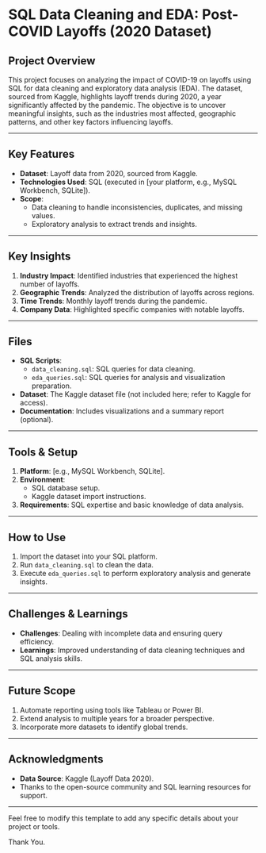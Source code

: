 # SQL Data Cleaning and EDA: Post-COVID Layoffs (2020 Dataset)

## Project Overview  
This project focuses on analyzing the impact of COVID-19 on layoffs using SQL for data cleaning and exploratory data analysis (EDA). The dataset, sourced from Kaggle, highlights layoff trends during 2020, a year significantly affected by the pandemic. The objective is to uncover meaningful insights, such as the industries most affected, geographic patterns, and other key factors influencing layoffs.

---

## Key Features  
- **Dataset**: Layoff data from 2020, sourced from Kaggle.  
- **Technologies Used**: SQL (executed in [your platform, e.g., MySQL Workbench, SQLite]).  
- **Scope**:  
  - Data cleaning to handle inconsistencies, duplicates, and missing values.  
  - Exploratory analysis to extract trends and insights.

---

## Key Insights  
1. **Industry Impact**: Identified industries that experienced the highest number of layoffs.  
2. **Geographic Trends**: Analyzed the distribution of layoffs across regions.  
3. **Time Trends**: Monthly layoff trends during the pandemic.  
4. **Company Data**: Highlighted specific companies with notable layoffs.  

---

## Files  
- **SQL Scripts**:  
  - `data_cleaning.sql`: SQL queries for data cleaning.  
  - `eda_queries.sql`: SQL queries for analysis and visualization preparation.  
- **Dataset**: The Kaggle dataset file (not included here; refer to Kaggle for access).  
- **Documentation**: Includes visualizations and a summary report (optional).  

---

## Tools & Setup  
1. **Platform**: [e.g., MySQL Workbench, SQLite].  
2. **Environment**:  
   - SQL database setup.  
   - Kaggle dataset import instructions.  
3. **Requirements**: SQL expertise and basic knowledge of data analysis.

---

## How to Use  
1. Import the dataset into your SQL platform.  
2. Run `data_cleaning.sql` to clean the data.  
3. Execute `eda_queries.sql` to perform exploratory analysis and generate insights.  

---

## Challenges & Learnings  
- **Challenges**: Dealing with incomplete data and ensuring query efficiency.  
- **Learnings**: Improved understanding of data cleaning techniques and SQL analysis skills.

---

## Future Scope  
1. Automate reporting using tools like Tableau or Power BI.  
2. Extend analysis to multiple years for a broader perspective.  
3. Incorporate more datasets to identify global trends.

---

## Acknowledgments  
- **Data Source**: Kaggle (Layoff Data 2020).  
- Thanks to the open-source community and SQL learning resources for support.  

---

Feel free to modify this template to add any specific details about your project or tools.



Thank You.
